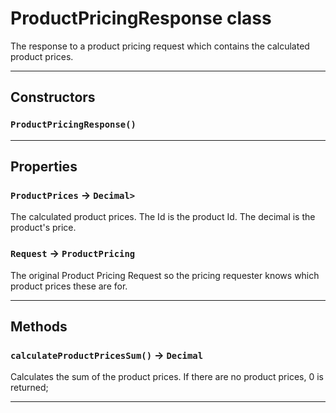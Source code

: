 # ProductPricingResponse class

The response to a product pricing request which contains the calculated product prices.

---
## Constructors
### `ProductPricingResponse()`
---
## Properties

### `ProductPrices` → `Decimal>`

The calculated product prices. The Id is the product Id. The decimal is the product's price.

### `Request` → `ProductPricing`

The original Product Pricing Request so the pricing requester knows which product prices these are for.

---
## Methods
### `calculateProductPricesSum()` → `Decimal`

Calculates the sum of the product prices. If there are no product prices, 0 is returned;

---
